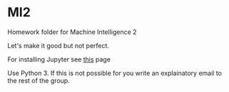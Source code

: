 # MI2
Homework folder for Machine Intelligence 2

Let's make it good but not perfect.

For installing Jupyter see [this](http://jupyter.readthedocs.org/en/latest/install.html#existing-python-new-jupyter) page

Use Python 3. If this is not possible for you write an explainatory email to the rest of the group.
